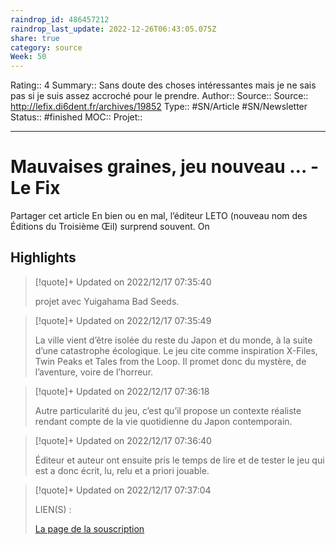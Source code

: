 ```yaml
---
raindrop_id: 486457212
raindrop_last_update: 2022-12-26T06:43:05.075Z
share: true
category: source
Week: 50
---
```


Rating:: 4
Summary:: Sans doute des choses intéressantes mais je ne sais pas si je suis assez accroché pour le prendre.
Author::
Source:: 
Source:: http://lefix.di6dent.fr/archives/19852
Type:: #SN/Article #SN/Newsletter 
Status:: #finished 
MOC::
Projet:: 


---
# Mauvaises graines, jeu nouveau … - Le Fix

Partager cet article En bien ou en mal, l’éditeur LETO (nouveau nom des Éditions du Troisième Œil) surprend souvent. On

## Highlights

> [!quote]+ Updated on 2022/12/17 07:35:40
>
> projet avec Yuigahama Bad Seeds.

> [!quote]+ Updated on 2022/12/17 07:35:49
>
> La ville vient d’être isolée du reste du Japon et du monde, à la suite d’une catastrophe écologique. Le jeu cite comme inspiration X-Files, Twin Peaks et Tales from the Loop. Il promet donc du mystère, de l’aventure, voire de l’horreur.

> [!quote]+ Updated on 2022/12/17 07:36:18
>
> Autre particularité du jeu, c’est qu’il propose un contexte réaliste rendant compte de la vie quotidienne du Japon contemporain.

> [!quote]+ Updated on 2022/12/17 07:36:40
>
> Éditeur et auteur ont ensuite pris le temps de lire et de tester le jeu qui est a donc écrit, lu, relu et a priori jouable.

> [!quote]+ Updated on 2022/12/17 07:37:04
>
> LIEN(S) : 
>
>[La page de la souscription](https://www.letogames.com/yuigahama)
